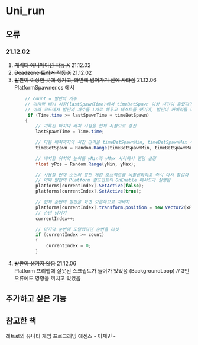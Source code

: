 # Uni_run

## 오류

### 21.12.02 
1. ~~캐릭터 애니메이션 작동 X~~ 21.12.02
2. ~~Deadzone 트리거 작동 X~~ 21.12.02
3. ~~발판이 이상한 곳에 생기고, 화면에 넘어가기 전에 사라짐~~ 21.12.06  
    PlatformSpawner.cs 에서 
    ```C#
        // count = 발판의 개수
        // 마지막 배치 시점(lastSpawnTime)에서 timeBetSpawn 이상 시간이 흘렀다면 인덱스를 증가시켜, 다음 인덱스의 발판을 지정 위치로 이동시키는 코드
        // 아래 코드에서 발판의 개수를 1개로 해두고 테스트를 했기에, 발판이 카메라를 다 지나가기도 전에 지정된 위치로 이동하게 된것
         if (Time.time >= lastSpawnTime + timeBetSpawn)
        {
            // 기록된 마지막 배치 시점을 현재 시점으로 갱신
            lastSpawnTime = Time.time;

            // 다음 배치까지의 시간 간격을 timeBetSpawnMin, timeBetSpawnMax 사이에서 랜덤 설정
            timeBetSpawn = Random.Range(timeBetSpawnMin, timeBetSpawnMax);

            // 배치할 위치의 높이를 yMin과 yMax 사이에서 랜덤 설정
            float yPos = Random.Range(yMin, yMax);

            // 사용할 현재 순번의 발판 게임 오브젝트를 비활성화하고 즉시 다시 활성화
            // 이때 발판의 Platform 컴포넌트의 OnEnable 메서드가 실행됨
            platforms[currentIndex].SetActive(false);
            platforms[currentIndex].SetActive(true);

            // 현재 순번의 발판을 화면 오른쪽으로 재배치
            platforms[currentIndex].transform.position = new Vector2(xPos, yPos);
            // 순번 넘기기
            currentIndex++;

            // 마지막 순번에 도달했다면 순번을 리셋
            if (currentIndex >= count)
            {
                currentIndex = 0;
            }
    ```
4. ~~발판이 생기지 않음~~ 21.12.06  
    Platform 프리펩에 잘못된 스크립트가 들어가 있었음 (BackgroundLoop) // 3번 오류에도 영향을 끼치고 있었음
    
## 추가하고 싶은 기능

## 참고한 책
레트로의 유니티 게임 프로그래밍 에센스 - 이제민 - 